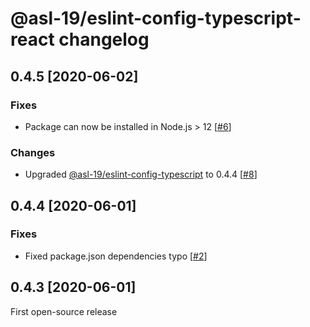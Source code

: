 # @asl-19/eslint-config-typescript-react changelog

## 0.4.5 [2020-06-02]

### Fixes

* Package can now be installed in Node.js > 12 [[#6](https://github.com/ASL-19/eslint-config-typescript-react/pull/6)]

### Changes

* Upgraded [@asl-19/eslint-config-typescript](https://github.com/ASL-19/eslint-config-typescript) to 0.4.4 [[#8](https://github.com/ASL-19/eslint-config-typescript-react/pull/8)]

## 0.4.4 [2020-06-01]

### Fixes

* Fixed package.json dependencies typo [[#2](https://github.com/ASL-19/eslint-config-typescript-react/pull/2)]

## 0.4.3 [2020-06-01]

First open-source release
